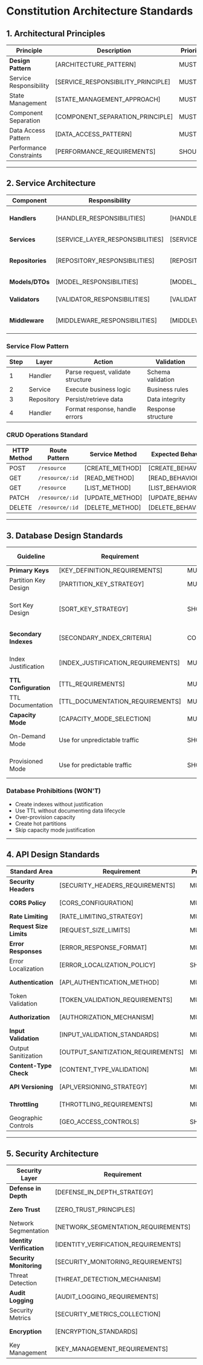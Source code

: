 # Constitution Architecture Standards

<!--
Section: architecture
Priority: high
Applies to: all projects
Dependencies: [core]
Version: 1.0.0
Last Updated: [YYYY-MM-DD]
Project: [PROJECT_NAME]
-->

## 1. Architectural Principles

| Principle               | Description                        | Priority | Implementation          |
| ----------------------- | ---------------------------------- | -------- | ----------------------- |
| **Design Pattern**      | [ARCHITECTURE_PATTERN]             | MUST     | [PATTERN_EXAMPLE]       |
| Service Responsibility  | [SERVICE_RESPONSIBILITY_PRINCIPLE] | MUST     | One concern per service |
| State Management        | [STATE_MANAGEMENT_APPROACH]        | MUST     | Stateless/Event-driven  |
| Component Separation    | [COMPONENT_SEPARATION_PRINCIPLE]   | MUST     | Clear boundaries        |
| Data Access Pattern     | [DATA_ACCESS_PATTERN]              | MUST     | Repository/Gateway      |
| Performance Constraints | [PERFORMANCE_REQUIREMENTS]         | SHOULD   | Response time limits    |

---

## 2. Service Architecture

| Component        | Responsibility                   | Pattern              | Notes                   |
| ---------------- | -------------------------------- | -------------------- | ----------------------- |
| **Handlers**     | [HANDLER_RESPONSIBILITIES]       | [HANDLER_PATTERN]    | Entry point, thin logic |
| **Services**     | [SERVICE_LAYER_RESPONSIBILITIES] | [SERVICE_PATTERN]    | Business logic          |
| **Repositories** | [REPOSITORY_RESPONSIBILITIES]    | [REPOSITORY_PATTERN] | Data access abstraction |
| **Models/DTOs**  | [MODEL_RESPONSIBILITIES]         | [MODEL_PATTERN]      | Data structures         |
| **Validators**   | [VALIDATOR_RESPONSIBILITIES]     | [VALIDATOR_PATTERN]  | Input validation        |
| **Middleware**   | [MIDDLEWARE_RESPONSIBILITIES]    | [MIDDLEWARE_PATTERN] | Cross-cutting concerns  |

### Service Flow Pattern

| Step | Layer      | Action                            | Validation         |
| ---- | ---------- | --------------------------------- | ------------------ |
| 1    | Handler    | Parse request, validate structure | Schema validation  |
| 2    | Service    | Execute business logic            | Business rules     |
| 3    | Repository | Persist/retrieve data             | Data integrity     |
| 4    | Handler    | Format response, handle errors    | Response structure |

### CRUD Operations Standard

| HTTP Method | Route Pattern   | Service Method  | Expected Behavior |
| ----------- | --------------- | --------------- | ----------------- |
| POST        | `/resource`     | [CREATE_METHOD] | [CREATE_BEHAVIOR] |
| GET         | `/resource/:id` | [READ_METHOD]   | [READ_BEHAVIOR]   |
| GET         | `/resource`     | [LIST_METHOD]   | [LIST_BEHAVIOR]   |
| PATCH       | `/resource/:id` | [UPDATE_METHOD] | [UPDATE_BEHAVIOR] |
| DELETE      | `/resource/:id` | [DELETE_METHOD] | [DELETE_BEHAVIOR] |

---

## 3. Database Design Standards

| Guideline             | Requirement                        | Priority    | When Required               |
| --------------------- | ---------------------------------- | ----------- | --------------------------- |
| **Primary Keys**      | [KEY_DEFINITION_REQUIREMENTS]      | MUST        | All tables                  |
| Partition Key Design  | [PARTITION_KEY_STRATEGY]           | MUST        | Avoid hot partitions        |
| Sort Key Design       | [SORT_KEY_STRATEGY]                | SHOULD      | When query patterns need it |
| **Secondary Indexes** | [SECONDARY_INDEX_CRITERIA]         | CONDITIONAL | Alternative query patterns  |
| Index Justification   | [INDEX_JUSTIFICATION_REQUIREMENTS] | MUST        | Before creating GSI/index   |
| **TTL Configuration** | [TTL_REQUIREMENTS]                 | MUST        | Transient data              |
| TTL Documentation     | [TTL_DOCUMENTATION_REQUIREMENTS]   | MUST        | When TTL is used            |
| **Capacity Mode**     | [CAPACITY_MODE_SELECTION]          | MUST        | All tables                  |
| On-Demand Mode        | Use for unpredictable traffic      | SHOULD      | Variable load patterns      |
| Provisioned Mode      | Use for predictable traffic        | SHOULD      | Consistent load patterns    |

### Database Prohibitions (WON'T)

- Create indexes without justification
- Use TTL without documenting data lifecycle
- Over-provision capacity
- Create hot partitions
- Skip capacity mode justification

---

## 4. API Design Standards

| Standard Area           | Requirement                        | Priority | Validation              |
| ----------------------- | ---------------------------------- | -------- | ----------------------- |
| **Security Headers**    | [SECURITY_HEADERS_REQUIREMENTS]    | MUST     | Automated scanning      |
| **CORS Policy**         | [CORS_CONFIGURATION]               | MUST     | Security review         |
| **Rate Limiting**       | [RATE_LIMITING_STRATEGY]           | MUST     | Load testing            |
| **Request Size Limits** | [REQUEST_SIZE_LIMITS]              | MUST     | API gateway config      |
| **Error Responses**     | [ERROR_RESPONSE_FORMAT]            | MUST     | API testing             |
| Error Localization      | [ERROR_LOCALIZATION_POLICY]        | SHOULD   | i18n review             |
| **Authentication**      | [API_AUTHENTICATION_METHOD]        | MUST     | Security audit          |
| Token Validation        | [TOKEN_VALIDATION_REQUIREMENTS]    | MUST     | Every request           |
| **Authorization**       | [AUTHORIZATION_MECHANISM]          | MUST     | Scope-based             |
| **Input Validation**    | [INPUT_VALIDATION_STANDARDS]       | MUST     | Schema validation       |
| Output Sanitization     | [OUTPUT_SANITIZATION_REQUIREMENTS] | MUST     | XSS prevention          |
| **Content-Type Check**  | [CONTENT_TYPE_VALIDATION]          | MUST     | Request validation      |
| **API Versioning**      | [API_VERSIONING_STRATEGY]          | MUST     | URL path or header      |
| **Throttling**          | [THROTTLING_REQUIREMENTS]          | MUST     | DDoS protection         |
| Geographic Controls     | [GEO_ACCESS_CONTROLS]              | SHOULD   | Compliance requirements |

---

## 5. Security Architecture

| Security Layer            | Requirement                          | Priority | Implementation        |
| ------------------------- | ------------------------------------ | -------- | --------------------- |
| **Defense in Depth**      | [DEFENSE_IN_DEPTH_STRATEGY]          | MUST     | Multiple layers       |
| **Zero Trust**            | [ZERO_TRUST_PRINCIPLES]              | MUST     | Verify everything     |
| Network Segmentation      | [NETWORK_SEGMENTATION_REQUIREMENTS]  | MUST     | Isolated environments |
| **Identity Verification** | [IDENTITY_VERIFICATION_REQUIREMENTS] | MUST     | Every access          |
| **Security Monitoring**   | [SECURITY_MONITORING_REQUIREMENTS]   | MUST     | Real-time detection   |
| Threat Detection          | [THREAT_DETECTION_MECHANISM]         | MUST     | Automated alerts      |
| **Audit Logging**         | [AUDIT_LOGGING_REQUIREMENTS]         | MUST     | Immutable logs        |
| Security Metrics          | [SECURITY_METRICS_COLLECTION]        | SHOULD   | Dashboard monitoring  |
| **Encryption**            | [ENCRYPTION_STANDARDS]               | MUST     | At rest & in transit  |
| Key Management            | [KEY_MANAGEMENT_REQUIREMENTS]        | MUST     | Secure key rotation   |
